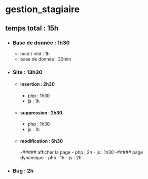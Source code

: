# gestion_stagiaire


## temps total : 15h

- ### Base de donnée : 1h30
  - mcd / mld : 1h
  - base de donnée : 30min
 
- ### Site : 13h30
  
    - #### insertion : 2h30
        - php : 1h30
        - js : 1h

    - #### suppression : 2h30
        - php : 1h30
        - js : 1h
          
    - #### modification : 6h30
        -##### afficher la page
          - php : 2h
          - js : 1h30
        -##### page dynamique
          - php : 1h
          - js : 2h      
- ### Bug : 2h

